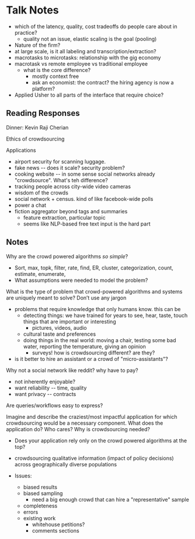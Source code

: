 # Talk Notes

* which of the latency, quality, cost tradeoffs do people care about in practice?
  * quality not an issue, elastic scaling is the goal (pooling)
* Nature of the firm?
* at large scale, is it all labeling and transcription/extraction?
* macrotasks to microtasks: relationship with the gig economy
* macrotask vs remote employee vs traditional employee
  * what is the core difference?  
    * mostly context free
    * ask an economist: the contract?  the hiring agency is now a platform?
* Applied Usher to all parts of the interface that require choice?

## Reading Responses

Dinner: Kevin Raji Cherian



Ethics of crowdsourcing

Applications

* airport security for scanning luggage.
* fake news -- does it scale?  security problem?
* cooking website -- in some sense social networks already "crowdsource".  What's teh difference?
* tracking people across city-wide video cameras
* wisdom of the crowds
* social network + census.  kind of like facebook-wide polls
* power a chat
* fiction aggregator beyond tags and summaries
  * feature extraction, particular topic
  * seems like NLP-based free text input is the hard part


## Notes

Why are the crowd powered algorithms _so simple_?  

* Sort, max, topk, filter, rate, find, ER, cluster, categorization, count, estimate, enumerate, 
* What assumptions were needed to model the problem?

What is the type of problem that crowd-powered algorithms and systems are uniquely meant to solve? Don’t use any jargon

* problems that require knowledge that only humans know. this can be
  * detecting things: we have trained for years to see, hear, taste, touch things that are important or interesting
    * pictures, videos, audio
  * cultural taste and preferences
  * doing things in the real world: moving a chair, testing some bad water, reporting the temperature, giving an opinion
    * surveys!  how is crowdsourcing different?  are they?
* is it better to hire an assistant or a crowd of "micro-assistants"?

Why not a social network like reddit?  why have to pay?

* not inherently enjoyable?
* want reliability -- time, quality
* want privacy -- contracts

Are queries/workflows easy to express?

Imagine and describe the craziest/most impactful application for which crowdsourcing would be a necessary component.
  What does the application do?
  Who cares?
  Why is crowdsourcing needed?

* Does your application rely only on the crowd powered algorithms at the top?

* crowdsourcing qualitative information (impact of policy decisions) across geographically diverse populations
* Issues:
  * biased results
  * biased sampling
    * need a big enough crowd that can hire a "representative" sample
  * completeness
  * errors
  * existing work
    * whitehouse petitions?
    * comments sections